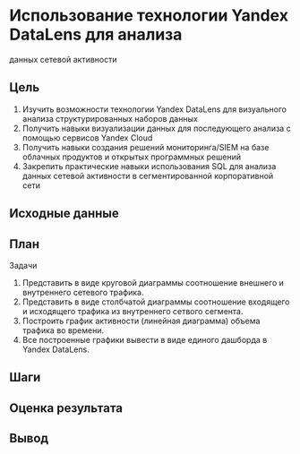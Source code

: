 # Использование технологии Yandex DataLens для анализа
данных сетевой активности
## Цель
1. Изучить возможности технологии Yandex DataLens для визуального анализа
структурированных наборов данных
2. Получить навыки визуализации данных для последующего анализа с помощью
сервисов Yandex Cloud
3. Получить навыки создания решений мониторинга/SIEM на базе облачных
продуктов и открытых программных решений
4. Закрепить практические навыки использования SQL для анализа данных сетевой
активности в сегментированной корпоративной сети

## Исходные данные
## План
Задачи
1. Представить в виде круговой диаграммы соотношение внешнего и внутреннего
сетевого трафика.
2. Представить в виде столбчатой диаграммы соотношение входящего и
исходящего трафика из внутреннего сетвого сегмента.
3. Построить график активности (линейная диаграмма) объема трафика во
времени.
4. Все построенные графики вывести в виде единого дашборда в Yandex DataLens.

## Шаги
## Оценка результата
## Вывод

